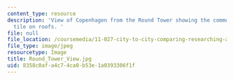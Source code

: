 ```yaml
---
content_type: resource
description: 'View of Copenhagen from the Round Tower showing the common use of red
  tile on roofs. '
file: null
file_location: /coursemedia/11-027-city-to-city-comparing-researching-and-writing-about-cities-spring-2006/8358c0afa4c74ca0b53e1a0393306f1f_Round_Tower_View.jpg
file_type: image/jpeg
resourcetype: Image
title: Round_Tower_View.jpg
uid: 8358c0af-a4c7-4ca0-b53e-1a0393306f1f
---
```

